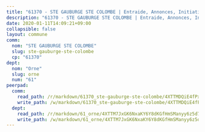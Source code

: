 ```yaml
---
title: "61370 - STE GAUBURGE STE COLOMBE | Entraide, Annonces, Initiatives"
description: "61370 - STE GAUBURGE STE COLOMBE | Entraide, Annonces, Initiatives"
date: 2020-01-11T14:09:21+09:00
collapsible: false
layout: commune
comm:
  nom: "STE GAUBURGE STE COLOMBE"
  slug: ste-gauburge-ste-colombe
  cp: "61370"
dept:
  nom: "Orne"
  slug: orne
  num: "61"
peerpad:
  comm:
    read_path: /r/markdown/61370_ste-gauburge-ste-colombe/4XTTMDQiE4fPxv5hLxQPiu4vckD9y4jLqfr5sReTo13wMggN6
    write_path: /w/markdown/61370_ste-gauburge-ste-colombe/4XTTMDQiE4fPxv5hLxQPiu4vckD9y4jLqfr5sReTo13wMggN6-K3TgUPYAenhrX6FevTGJ3FaqnMz8QYAq2pAmgKxvT4tasyNvj6JjDW6weenjt7qBSy8EWZ9B9FLVehsXPwdMahgoyFZw1ir4JbH8sRjd4m2pL2URUxSMx1N2fBi4riGda25XU5zA
  dept:
    read_path: /r/markdown/61_orne/4XTTM7JxGK6NxaKY6Y8dKGfHmSManyy6z5d78TaTcUn3zJjy6
    write_path: /w/markdown/61_orne/4XTTM7JxGK6NxaKY6Y8dKGfHmSManyy6z5d78TaTcUn3zJjy6-K3TgUN9f9h2Fmk7w15QXNPtmJYWWDYEB4sLb6BW46ErzRh2NG4TmnnXd3GJfJ3dVSNBE8WudjKbLAy4CD2mQTtYeoUAUzvKztzGsCxcQ4ezpe7WGMgkNubsBkL3vV47Zushr5DqN
---
```


